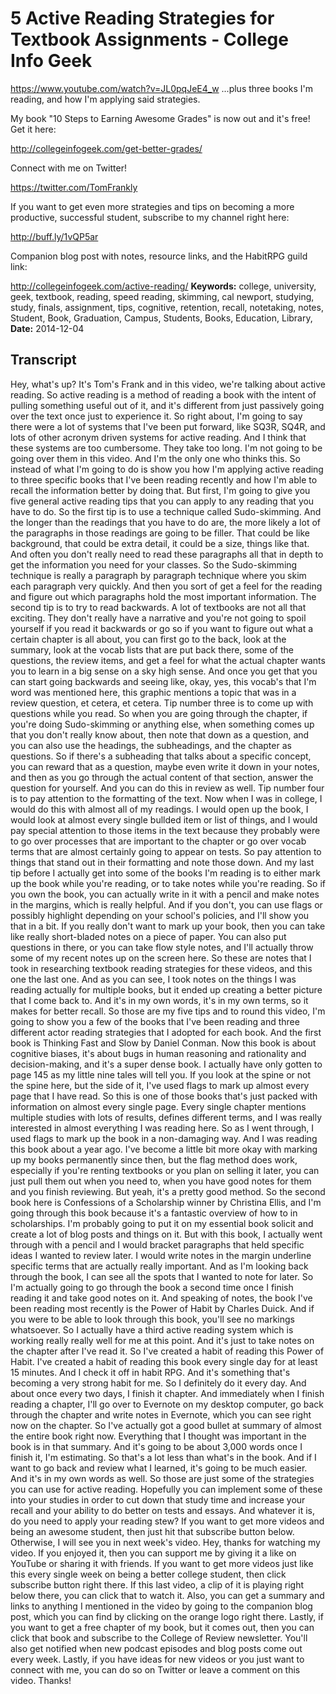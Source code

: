 # 5 Active Reading Strategies for Textbook Assignments - College Info Geek
https://www.youtube.com/watch?v=JL0pqJeE4_w
...plus three books I'm reading, and how I'm applying said strategies.

My book "10 Steps to Earning Awesome Grades" is now out and it's free! Get it here:

http://collegeinfogeek.com/get-better-grades/

Connect with me on Twitter!

https://twitter.com/TomFrankly

If you want to get even more strategies and tips on becoming a more productive, successful student, subscribe to my channel right here:

http://buff.ly/1vQP5ar

Companion blog post with notes, resource links, and the HabitRPG guild link: 

http://collegeinfogeek.com/active-reading/
**Keywords:** college, university, geek, textbook, reading, speed reading, skimming, cal newport, studying, study, finals, assignment, tips, cognitive, retention, recall, notetaking, notes, Student, Book, Graduation, Campus, Students, Books, Education, Library, 
**Date:** 2014-12-04

## Transcript
 Hey, what's up? It's Tom's Frank and in this video, we're talking about active reading. So active reading is a method of reading a book with the intent of pulling something useful out of it, and it's different from just passively going over the text once just to experience it. So right about, I'm going to say there were a lot of systems that I've been put forward, like SQ3R, SQ4R, and lots of other acronym driven systems for active reading. And I think that these systems are too cumbersome. They take too long. I'm not going to be going over them in this video. And I'm the only one who thinks this. So instead of what I'm going to do is show you how I'm applying active reading to three specific books that I've been reading recently and how I'm able to recall the information better by doing that. But first, I'm going to give you five general active reading tips that you can apply to any reading that you have to do. So the first tip is to use a technique called Sudo-skimming. And the longer than the readings that you have to do are, the more likely a lot of the paragraphs in those readings are going to be filler. That could be like background, that could be extra detail, it could be a size, things like that. And often you don't really need to read these paragraphs all that in depth to get the information you need for your classes. So the Sudo-skimming technique is really a paragraph by paragraph technique where you skim each paragraph very quickly. And then you sort of get a feel for the reading and figure out which paragraphs hold the most important information. The second tip is to try to read backwards. A lot of textbooks are not all that exciting. They don't really have a narrative and you're not going to spoil yourself if you read it backwards or go so if you want to figure out what a certain chapter is all about, you can first go to the back, look at the summary, look at the vocab lists that are put back there, some of the questions, the review items, and get a feel for what the actual chapter wants you to learn in a big sense on a sky high sense. And once you get that you can start going backwards and seeing like, okay, yes, this vocab's that I'm word was mentioned here, this graphic mentions a topic that was in a review question, et cetera, et cetera. Tip number three is to come up with questions while you read. So when you are going through the chapter, if you're doing Sudo-skimming or anything else, when something comes up that you don't really know about, then note that down as a question, and you can also use the headings, the subheadings, and the chapter as questions. So if there's a subheading that talks about a specific concept, you can reward that as a question, maybe even write it down in your notes, and then as you go through the actual content of that section, answer the question for yourself. And you can do this in review as well. Tip number four is to pay attention to the formatting of the text. Now when I was in college, I would do this with almost all of my readings. I would open up the book, I would look at almost every single bullded item or list of things, and I would pay special attention to those items in the text because they probably were to go over processes that are important to the chapter or go over vocab terms that are almost certainly going to appear on tests. So pay attention to things that stand out in their formatting and note those down. And my last tip before I actually get into some of the books I'm reading is to either mark up the book while you're reading, or to take notes while you're reading. So if you own the book, you can actually write in it with a pencil and make notes in the margins, which is really helpful. And if you don't, you can use flags or possibly highlight depending on your school's policies, and I'll show you that in a bit. If you really don't want to mark up your book, then you can take like really short-bladed notes on a piece of paper. You can also put questions in there, or you can take flow style notes, and I'll actually throw some of my recent notes up on the screen here. So these are notes that I took in researching textbook reading strategies for these videos, and this one the last one. And as you can see, I took notes on the things I was reading actually for multiple books, but it ended up creating a better picture that I come back to. And it's in my own words, it's in my own terms, so it makes for better recall. So those are my five tips and to round this video, I'm going to show you a few of the books that I've been reading and three different actor reading strategies that I adopted for each book. And the first book is Thinking Fast and Slow by Daniel Conman. Now this book is about cognitive biases, it's about bugs in human reasoning and rationality and decision-making, and it's a super dense book. I actually have only gotten to page 145 as my little nine tales will tell you. If you look at the spine or not the spine here, but the side of it, I've used flags to mark up almost every page that I have read. So this is one of those books that's just packed with information on almost every single page. Every single chapter mentions multiple studies with lots of results, defines different terms, and I was really interested in almost everything I was reading here. So as I went through, I used flags to mark up the book in a non-damaging way. And I was reading this book about a year ago. I've become a little bit more okay with marking up my books permanently since then, but the flag method does work, especially if you're renting textbooks or you plan on selling it later, you can just pull them out when you need to, when you have good notes for them and you finish reviewing. But yeah, it's a pretty good method. So the second book here is Confessions of a Scholarship winner by Christina Ellis, and I'm going through this book because it's a fantastic overview of how to in scholarships. I'm probably going to put it on my essential book solicit and create a lot of blog posts and things on it. But with this book, I actually went through with a pencil and I would bracket paragraphs that held specific ideas I wanted to review later. I would write notes in the margin underline specific terms that are actually really important. And as I'm looking back through the book, I can see all the spots that I wanted to note for later. So I'm actually going to go through the book a second time once I finish reading it and take good notes on it. And speaking of notes, the book I've been reading most recently is the Power of Habit by Charles Duick. And if you were to be able to look through this book, you'll see no markings whatsoever. So I actually have a third active reading system which is working really really well for me at this point. And it's just to take notes on the chapter after I've read it. So I've created a habit of reading this Power of Habit. I've created a habit of reading this book every single day for at least 15 minutes. And I check it off in habit RPG. And it's something that's becoming a very strong habit for me. So I definitely do it every day. And about once every two days, I finish it chapter. And immediately when I finish reading a chapter, I'll go over to Evernote on my desktop computer, go back through the chapter and write notes in Evernote, which you can see right now on the chapter. So I've actually got a good bullet at summary of almost the entire book right now. Everything that I thought was important in the book is in that summary. And it's going to be about 3,000 words once I finish it, I'm estimating. So that's a lot less than what's in the book. And if I want to go back and review what I learned, it's going to be much easier. And it's in my own words as well. So those are just some of the strategies you can use for active reading. Hopefully you can implement some of these into your studies in order to cut down that study time and increase your recall and your ability to do better on tests and essays. And whatever it is, do you need to apply your reading stew? If you want to get more videos and being an awesome student, then just hit that subscribe button below. Otherwise, I will see you in next week's video. Hey, thanks for watching my video. If you enjoyed it, then you can support me by giving it a like on YouTube or sharing it with friends. If you want to get more videos just like this every single week on being a better college student, then click subscribe button right there. If this last video, a clip of it is playing right below there, you can click that to watch it. Also, you can get a summary and links to anything I mentioned in the video by going to the companion blog post, which you can find by clicking on the orange logo right there. Lastly, if you want to get a free chapter of my book, but it comes out, then you can click that book and subscribe to the College of Review newsletter. You'll also get notified when new podcast episodes and blog posts come out every week. Lastly, if you have ideas for new videos or you just want to connect with me, you can do so on Twitter or leave a comment on this video. Thanks!
